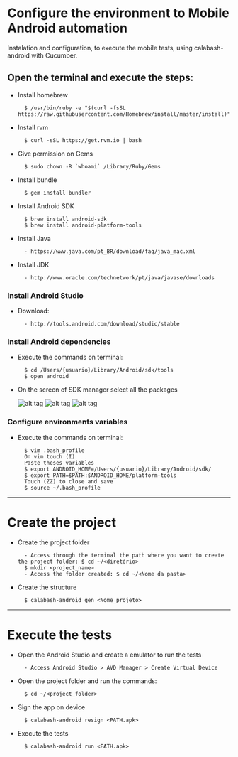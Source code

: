 # Configure the environment to Mobile Android automation

Instalation and configuration, to execute the mobile tests, using calabash-android with Cucumber.

## Open the terminal and execute the steps:

* Install homebrew

		$ /usr/bin/ruby -e "$(curl -fsSL https://raw.githubusercontent.com/Homebrew/install/master/install)"

* Install rvm

		$ curl -sSL https://get.rvm.io | bash

* Give permission on Gems

		$ sudo chown -R `whoami` /Library/Ruby/Gems

* Install bundle

		$ gem install bundler

* Install Android SDK

		$ brew install android-sdk
		$ brew install android-platform-tools

* Install Java

		- https://www.java.com/pt_BR/download/faq/java_mac.xml

* Install JDK

		- http://www.oracle.com/technetwork/pt/java/javase/downloads

### Install Android Studio

* Download:

		- http://tools.android.com/download/studio/stable

### Install Android dependencies

* Execute the commands on terminal:

		$ cd /Users/{usuario}/Library/Android/sdk/tools
		$ open android

* On the screen of SDK manager select all the packages
    
    ![alt tag](https://puu.sh/sRKbk/c28a19e0e4.png)
    ![alt tag](https://puu.sh/sRKf2/e896fe7418.png)
    ![alt tag](https://puu.sh/sRKg8/a366a26484.png)
    
		
### Configure environments variables

* Execute the commands on terminal:
    
        $ vim .bash_profile
        On vim touch (I)
        Paste theses variables
        $ export ANDROID_HOME=/Users/{usuario}/Library/Android/sdk/
        $ export PATH=$PATH:$ANDROID_HOME/platform-tools
        Touch (ZZ) to close and save
        $ source ~/.bash_profile
        
--------------------------------------------------------------------------------

# Create the project
 
* Create the project folder
 
        - Access through the terminal the path where you want to create the project folder: $ cd ~/<diretório>
        $ mkdir <project_name>
        - Access the folder created: $ cd ~/<Nome da pasta>

* Create the structure

        $ calabash-android gen <Nome_projeto>
--------------------------------------------------------------------------------


# Execute the tests

* Open the Android Studio and create a emulator to run the tests

 		- Access Android Studio > AVD Manager > Create Virtual Device

* Open the project folder and run the commands:

	 	$ cd ~/<project_folder>

* Sign the app on device

		$ calabash-android resign <PATH.apk>

* Execute the tests

		$ calabash-android run <PATH.apk>
